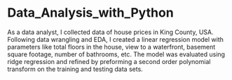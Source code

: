 # Data_Analysis_with_Python
As a data analyst, I collected data of house prices in King County, USA.
Following data wrangling and EDA, I created a linear regression model with
parameters like total floors in the house, view to a waterfront, basement
square footage, number of bathrooms, etc. The model was evaluated using
ridge regression and refined by preforming a second order polynomial
transform on the training and testing data sets.
